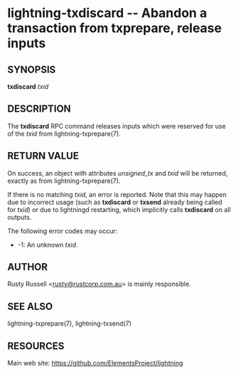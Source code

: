 lightning-txdiscard -- Abandon a transaction from txprepare, release inputs
===========================================================================

SYNOPSIS
--------

**txdiscard** *txid*

DESCRIPTION
-----------

The **txdiscard** RPC command releases inputs which were reserved for
use of the *txid* from lightning-txprepare(7).

RETURN VALUE
------------

On success, an object with attributes *unsigned\_tx* and *txid* will be
returned, exactly as from lightning-txprepare(7).

If there is no matching *txid*, an error is reported. Note that this may
happen due to incorrect usage (such as **txdiscard** or **txsend**
already being called for *txid*) or due to lightningd restarting, which
implicitly calls **txdiscard** on all outputs.

The following error codes may occur:
- -1: An unknown *txid*.

AUTHOR
------

Rusty Russell <<rusty@rustcorp.com.au>> is mainly responsible.

SEE ALSO
--------

lightning-txprepare(7), lightning-txsend(7)

RESOURCES
---------

Main web site: <https://github.com/ElementsProject/lightning>
